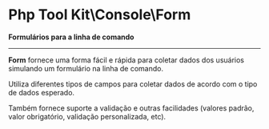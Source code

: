 # Php Tool Kit\Console\Form

**Formulários para a linha de comando**

---

**Form** fornece uma forma fácil e rápida para coletar dados dos usuários simulando um formulário na linha de comando.

Utiliza diferentes tipos de campos para coletar dados de acordo com o tipo de dados esperado.

Também fornece suporte a validação e outras facilidades (valores padrão, valor obrigatório, validação personalizada, etc).
